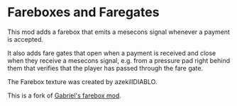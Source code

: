 # Fareboxes and Faregates

This mod adds a farebox that emits a mesecons signal whenever a payment is accepted.

It also adds fare gates that open when a payment is received and close when they receive a mesecons signal, e.g. from a pressure pad right behind them that verifies that the player has passed through the fare gate.

The Farebox texture was created by azekillDIABLO.

This is a fork of [Gabriel's farebox mod](https://github.com/gpcf/farebox).
